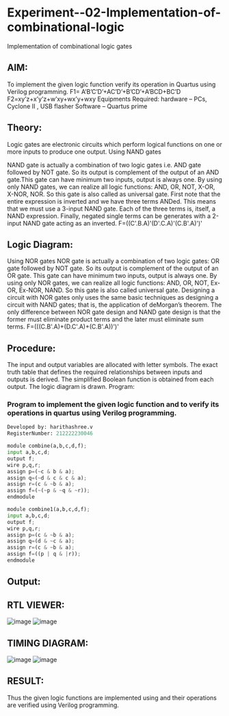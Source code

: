 # Experiment--02-Implementation-of-combinational-logic
Implementation of combinational logic gates
 
## AIM:
To implement the given logic function verify its operation in Quartus using Verilog programming. F1= A’B’C’D’+AC’D’+B’CD’+A’BCD+BC’D F2=xy’z+x’y’z+w’xy+wx’y+wxy Equipments Required: hardware – PCs, Cyclone II , USB flasher Software – Quartus prime

## Theory:
Logic gates are electronic circuits which perform logical functions on one or more inputs to produce one output. Using NAND gates

NAND gate is actually a combination of two logic gates i.e. AND gate followed by NOT gate. So its output is complement of the output of an AND gate.This gate can have minimum two inputs, output is always one. By using only NAND gates, we can realize all logic functions: AND, OR, NOT, X-OR, X-NOR, NOR. So this gate is also called as universal gate. First note that the entire expression is inverted and we have three terms ANDed. This means that we must use a 3-input NAND gate. Each of the three terms is, itself, a NAND expression. Finally, negated single terms can be generates with a 2-input NAND gate acting as an inverted. F=((C'.B.A)'(D'.C.A)'(C.B'.A)')'

## Logic Diagram:
Using NOR gates NOR gate is actually a combination of two logic gates: OR gate followed by NOT gate. So its output is complement of the output of an OR gate. This gate can have minimum two inputs, output is always one. By using only NOR gates, we can realize all logic functions: AND, OR, NOT, Ex-OR, Ex-NOR, NAND. So this gate is also called universal gate. Designing a circuit with NOR gates only uses the same basic techniques as designing a circuit with NAND gates; that is, the application of deMorgan’s theorem. The only difference between NOR gate design and NAND gate design is that the former must eliminate product terms and the later must eliminate sum terms. F=(((C.B'.A)+(D.C'.A)+(C.B'.A))')'

## Procedure:
The input and output variables are allocated with letter symbols. The exact truth table that defines the required relationships between inputs and outputs is derived. The simplified Boolean function is obtained from each output. The logic diagram is drawn. Program:

### Program to implement the given logic function and to verify its operations in quartus using Verilog programming.
```python
Developed by: harithashree.v
RegisterNumber: 212222230046

module combine(a,b,c,d,f);
input a,b,c,d;
output f;
wire p,q,r;
assign p=(~c & b & a);
assign q=(~d & c & c & a);
assign r=(c & ~b & a);
assign f=(~(~p & ~q & ~r));
endmodule

module combine1(a,b,c,d,f);
input a,b,c,d;
output f;
wire p,q,r;
assign p=(c & ~b & a);
assign q=(d & ~c & a);
assign r=(c & ~b & a);
assign f=((p | q & |r));
endmodule
```
## Output:
## RTL VIEWER:
![image](https://github.com/haritha-venkat/Experiment--02-Implementation-of-combinational-logic-/assets/121285701/8ead6d66-1b73-40a8-9ea9-729047547a3a)
![image](https://github.com/haritha-venkat/Experiment--02-Implementation-of-combinational-logic-/assets/121285701/487bb566-7c53-4c78-b656-9d7db77b7af8)


## TIMING DIAGRAM:
![image](https://github.com/haritha-venkat/Experiment--02-Implementation-of-combinational-logic-/assets/121285701/a992db88-5942-40f3-85c2-cdf9ff827d00)
![image](https://github.com/haritha-venkat/Experiment--02-Implementation-of-combinational-logic-/assets/121285701/5637b966-5411-4127-9072-500fd51c9792)


## RESULT:
Thus the given logic functions are implemented using and their operations are verified using Verilog programming.

